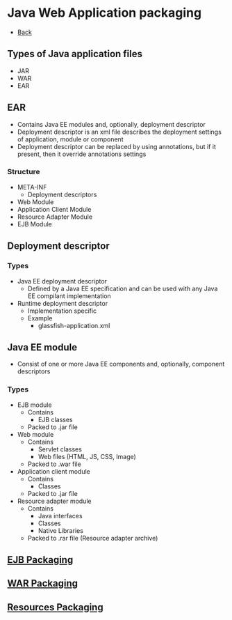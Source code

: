 # Java Web Application packaging

+ [Back](../README.md)

## Types of Java application files

+ JAR
+ WAR
+ EAR

## EAR

+ Contains Java EE modules and, optionally,
    deployment descriptor
+ Deployment descriptor is an xml file
    describes the deployment settings of
    application, module or component
+ Deployment descriptor can be replaced
    by using annotations, but if it present,
    then it override annotations settings

### Structure

+ META-INF
    + Deployment descriptors
+ Web Module
+ Application Client Module
+ Resource Adapter Module
+ EJB Module

## Deployment descriptor

### Types

+ Java EE deployment descriptor
    + Defined by a Java EE specification and
        can be used with any Java EE compilant
        implementation
+ Runtime deployment descriptor
    + Implementation specific
    + Example
        + glassfish-application.xml

## Java EE module

+ Consist of one or more Java EE components and,
    optionally, component descriptors

### Types

+ EJB module
    + Contains 
        + EJB classes
    + Packed to .jar file
+ Web module
    + Contains
        + Servlet classes
        + Web files (HTML, JS, CSS, Image)
    + Packed to .war file
+ Application client module
    + Contains
        + Classes
    + Packed to .jar file
+ Resource adapter module
    + Contains
        + Java interfaces
        + Classes
        + Native Libraries
    + Packed to .rar file (Resource adapter archive)

## [EJB Packaging](EJB.md)
## [WAR Packaging](WAR.md)
## [Resources Packaging](RAR.md)
